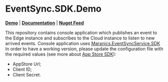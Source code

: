 ﻿# EventSync.SDK.Demo

[**Demo**](https://github.com/RemoteCloud/EventSync.SDK.Demo) | [**Documentation**](https://developer.maranics.com/dev/examples/event-sync-sdk/) | [**Nuget Feed**](https://www.nuget.org/packages/Maranics.EventSyncService.SDK/)

This repository contains console application which publishes an event to the Edge instance and subscribes to the Cloud instance to listen to new arrived events.
Console application uses [Maranics.EventSyncService.SDK](https://developer.maranics.com/dev/examples/event-sync-sdk/)
In order to have a working version, please update the configuration file with the required values (see more about [App Store SDK](https://developer.maranics.com/dev/examples/app-store-sdk/)):
- AppStore Url;
- Client ID;
- Client Secret.

